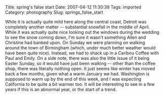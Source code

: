 Title: spring's false start
Date: 2007-04-12 11:30:39
Tags: imported
Category: photography
Slug: springs_false_start

While it is actually quite mild here along the central coast, Detroit was completely another matter -- substantial snowfall in the middle of April.  While it was actually quite nice looking out the windows during the wedding to see the snow coming down, I'm sure it wasn't something Allen and Christine had banked upon.  On Sunday we were planning on walking around the town of Birmingham (which, under much better weather would have been quite nice).  Instead, we had to shack up  in a Caribou Coffee with Paul and Emily.  On a side note, there was also the little issue of it being Easter Sunday, so it would have just been walking -- other than the coffee shop, there was literally nothing open.
It just seems like winter has moved back a few months, given what a warm January we had.  Washington is supposed to warm up by the end of this week, and I was expecting California to be quite a bit warmer too.  It will be interesting to see in a few years if this is an abnormal year, or the start of a trend.
